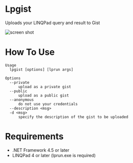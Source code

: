 # Lpgist
Uploads your LINQPad query and result to Gist

![screen shot](http://f.st-hatena.com/images/fotolife/a/azyobuzin/20150816/20150816212504_original.png)

# How To Use
```
Usage
  lpgist [options] [lprun args]

Options
  --private
      upload as a private gist
  --public
      upload as a public gist
  --anonymous
      do not use your credentials
  --description <msg>
  -d <msg>
      specify the description of the gist to be uploaded
```

# Requirements
* .NET Framework 4.5 or later
* LINQPad 4 or later (lprun.exe is required)
